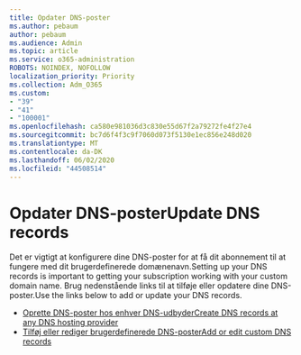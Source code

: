 ```yaml
---
title: Opdater DNS-poster
ms.author: pebaum
author: pebaum
ms.audience: Admin
ms.topic: article
ms.service: o365-administration
ROBOTS: NOINDEX, NOFOLLOW
localization_priority: Priority
ms.collection: Adm_O365
ms.custom:
- "39"
- "41"
- "100001"
ms.openlocfilehash: ca580e981036d3c830e55d67f2a79272fe4f27e4
ms.sourcegitcommit: bc7d6f4f3c9f7060d073f5130e1ec856e248d020
ms.translationtype: MT
ms.contentlocale: da-DK
ms.lasthandoff: 06/02/2020
ms.locfileid: "44508514"
---
```

# <a name="update-dns-records"></a><span data-ttu-id="f67ef-102">Opdater DNS-poster</span><span class="sxs-lookup"><span data-stu-id="f67ef-102">Update DNS records</span></span>

<span data-ttu-id="f67ef-103">Det er vigtigt at konfigurere dine DNS-poster for at få dit abonnement til at fungere med dit brugerdefinerede domænenavn.</span><span class="sxs-lookup"><span data-stu-id="f67ef-103">Setting up your DNS records is important to getting your subscription working with your custom domain name.</span></span> <span data-ttu-id="f67ef-104">Brug nedenstående links til at tilføje eller opdatere dine DNS-poster.</span><span class="sxs-lookup"><span data-stu-id="f67ef-104">Use the links below to add or update your DNS records.</span></span>
  
- [<span data-ttu-id="f67ef-105">Oprette DNS-poster hos enhver DNS-udbyder</span><span class="sxs-lookup"><span data-stu-id="f67ef-105">Create DNS records at any DNS hosting provider</span></span>](https://docs.microsoft.com/microsoft-365/admin/get-help-with-domains/create-dns-records-at-any-dns-hosting-provider)  
- [<span data-ttu-id="f67ef-106">Tilføj eller rediger brugerdefinerede DNS-poster</span><span class="sxs-lookup"><span data-stu-id="f67ef-106">Add or edit custom DNS records</span></span>](https://docs.microsoft.com/microsoft-365/admin/dns/add-or-edit-custom-dns-records)